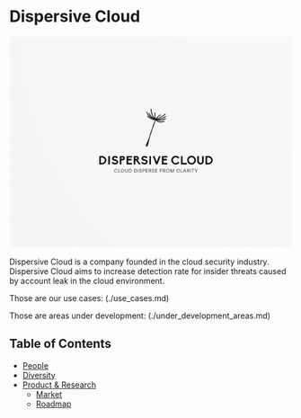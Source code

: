 # Dispersive Cloud

![Team Logo](./logo.png)

Dispersive Cloud is a company founded in the cloud security industry. Dispersive Cloud aims to increase detection rate for insider threats caused by account leak in the cloud environment.

Those are our use cases: (./use_cases.md)

Those are areas under development: (./under_development_areas.md)

Table of Contents
---

- [People](./team/)
- [Diversity](./team/diversity.md)
- [Product & Research](./product_research/)
    - [Market](./product_research/market.md)
    - [Roadmap](./product_research/roadmap.md)
